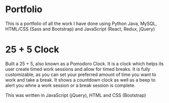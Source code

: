 # Portfolio
This is a portfolio of all the work I have done using Python Java, MySQL, HTML/CSS (Sass and Bootstrap) and JavaScript (React, Redux, jQuery)

# 25 + 5 Clock
Built a 25 + 5, also known as a Pomodoro Clock. It is a clock which helps its user create timed work sessions and allow for timed breaks. It is
fully customizable, as you can set your preferred amount of time you want to work and take a break. It shows a countdown clock as well as a beep to
alert you whne a work session or a break session is complete.

This was written in JavaScript (jQuery), HTML and CSS (Bootstrap)
